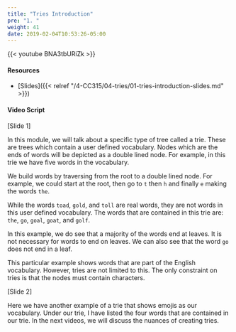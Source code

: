 ```yaml
---
title: "Tries Introduction"
pre: "1. "
weight: 41
date: 2019-02-04T10:53:26-05:00
---
```


{{< youtube BNA3tbURiZk >}}

#### Resources
* [Slides]({{< relref "/4-CC315/04-tries/01-tries-introduction-slides.md" >}})

#### Video Script

[Slide 1]

In this module, we will talk about a specific type of tree called a trie. These are trees which contain a user defined vocabulary. Nodes which are the ends of words will be depicted as a double lined node. For example, in this trie we have five words in the vocabulary. 

We build words by traversing from the root to a double lined node. For example, we could start at the root, then go to `t` then `h` and finally `e` making the words `the`. 

While the words `toad`, `gold`, and `toll` are real words, they are not words in this user defined vocabulary. The words that are contained in this trie are: `the`, `go`, `goal`, `goat`, and `golf`.

In this example, we do see that a majority of the words end at leaves. It is not necessary for words to end on leaves. We can also see that the word `go` does not end in a leaf. 

This particular example shows words that are part of the English vocabulary. However, tries are not limited to this. The only constraint on tries is that the nodes must contain characters.


[Slide 2]

Here we have another example of a trie that shows emojis as our vocabulary. Under our trie, I have listed the four words that are contained in our trie. In the next videos, we will discuss the nuances of creating tries.